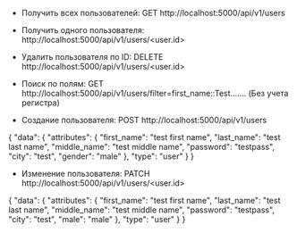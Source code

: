 * Получить всех пользователей: GET http://localhost:5000/api/v1/users
* Получить одного пользователя:  http://localhost:5000/api/v1/users/<user.id>
* Удалить пользователя по ID: DELETE http://localhost:5000/api/v1/users/<user.id>
* Поиск по полям: GET http://localhost:5000/api/v1/users/filter=first_name::Test....... (Без учета регистра)

* Создание пользователя: POST http://localhost:5000/api/v1/users

{
  "data": {
    "attributes": {
      "first_name": "test first name",
      "last_name": "test last name",
      "middle_name": "test middle name",
      "password": "testpass",
      "city": "test",
      "gender": "male"
    },
    "type": "user"
  }
}


* Изменение пользователя: PATCH http://localhost:5000/api/v1/users/<user.id>

{
  "data": {
    "attributes": {
      "first_name": "test first name",
      "last_name": "test last name",
      "middle_name": "test middle name",
      "password": "testpass",
      "city": "test",
      "male": "male"
    },
    "type": "user"
  }
}
